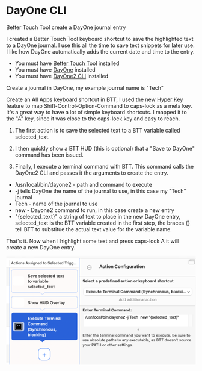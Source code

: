 # DayOne CLI
Better Touch Tool create a DayOne journal entry

I created a Better Touch Tool keyboard shortcut to save the highlighted text to a DayOne journal. I use this all the time to save text snippets for later use. I like how DayOne automatically adds the current date and time to the entry.

* You must have [Better Touch Tool](https://folivora.ai/downloads) installed
* You must have [DayOne](https://dayoneapp.com) installed
* You must have [DayOne2 CLI](https://help.dayoneapp.com/en/articles/435871-command-line-interface-cli) installed

Create a journal in DayOne, my example journal name is "Tech"

Create an All Apps keyboard shortcut in BTT, I used the new [Hyper Key](https://www.macsparky.com/blog/2021/2/hyper-key-via-bettertouchtool) feature to map Shift-Control-Option-Command to caps-lock as a meta key. It's a great way to have a lot of simple keyboard shortcuts. I mapped it to the "A" key, since it was close to the caps-lock key and easy to reach.

1. The first action is to save the selected text to a BTT variable called selected_text.

2. I then quickly show a BTT HUD (this is optional) that a "Save to DayOne" command has been issued.

3. Finally, I execute a terminal command with BTT. This command calls the DayOne2 CLI and passes it the arguments to create the entry.

* /usr/local/bin/dayone2 - path and command to execute
* -j tells DayOne the name of the journal to use, in this case my "Tech" journal
* Tech - name of the journal to use
* new - Dayone2 command to run, in this case create a new entry
* "{selected_text}" a string of text to place in the new DayOne entry, selected_text is the BTT variable created in the first step, the braces {} tell BTT to substitue the actual text value for the variable name.

That's it. Now when I highlight some text and press caps-lock A it will create a new DayOne entry.

![BTT Command](https://github.com/dougpark/dayone/blob/main/btt_dayone.png?raw=true)

